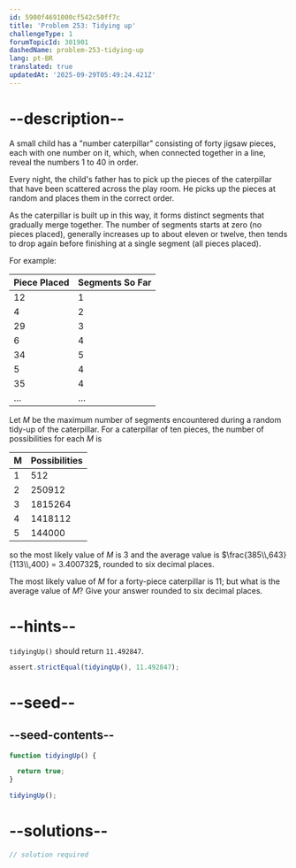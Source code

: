 ```yaml
---
id: 5900f4691000cf542c50ff7c
title: 'Problem 253: Tidying up'
challengeType: 1
forumTopicId: 301901
dashedName: problem-253-tidying-up
lang: pt-BR
translated: true
updatedAt: '2025-09-29T05:49:24.421Z'
---
```


# --description--

A small child has a "number caterpillar" consisting of forty jigsaw pieces, each with one number on it, which, when connected together in a line, reveal the numbers 1 to 40 in order.

Every night, the child's father has to pick up the pieces of the caterpillar that have been scattered across the play room. He picks up the pieces at random and places them in the correct order.

As the caterpillar is built up in this way, it forms distinct segments that gradually merge together. The number of segments starts at zero (no pieces placed), generally increases up to about eleven or twelve, then tends to drop again before finishing at a single segment (all pieces placed).

For example:

| Piece Placed | Segments So Far |
| -------------|-----------------|
|       12     |        1        |
|        4     |        2        |
|       29     |        3        |
|        6     |        4        |
|       34     |        5        |
|        5     |        4        |
|       35     |        4        |
|       …      |        …        |

Let $M$ be the maximum number of segments encountered during a random tidy-up of the caterpillar. For a caterpillar of ten pieces, the number of possibilities for each $M$ is

| M | Possibilities |
|---|---------------|
| 1 |      512      |
| 2 |     250912    |
| 3 |    1815264    |
| 4 |    1418112    |
| 5 |     144000    |

so the most likely value of $M$ is 3 and the average value is $\frac{385\\,643}{113\\,400} = 3.400732$, rounded to six decimal places.

The most likely value of $M$ for a forty-piece caterpillar is 11; but what is the average value of $M$? Give your answer rounded to six decimal places.

# --hints--

`tidyingUp()` should return `11.492847`.

```js
assert.strictEqual(tidyingUp(), 11.492847);
```

# --seed--

## --seed-contents--

```js
function tidyingUp() {

  return true;
}

tidyingUp();
```

# --solutions--

```js
// solution required
```
